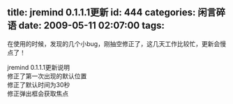 title: jremind 0.1.1.1更新
id: 444
categories: 闲言碎语
date: 2009-05-11 02:07:00
tags:
---

在使用的时候，发现的几个小bug，刚抽空修正了，这几天工作比较忙，更新会慢点了！
</br>

jremind 0.1.1.1更新说明
</br>修正了第一次出现的默认位置
</br>修正了默认时间为30秒
</br>修正弹出框会获取焦点

</br>
